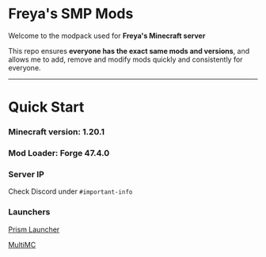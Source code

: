 # Freya's SMP Mods

Welcome to the modpack used for **Freya's Minecraft server**

This repo ensures **everyone has the exact same mods and versions**, and allows me to add, remove and modify mods quickly and consistently for everyone.

---

# Quick Start

### Minecraft version: 1.20.1

### Mod Loader: Forge 47.4.0

### Server IP
Check Discord under `#important-info`

### Launchers
[Prism Launcher](https://prismlauncher.org/)

[MultiMC](https://multimc.org/)
